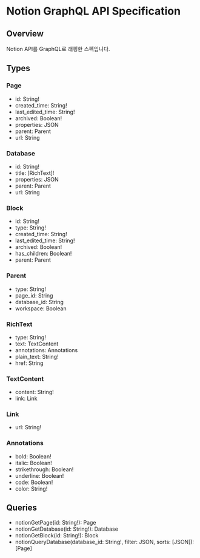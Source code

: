# Notion GraphQL API Specification

## Overview
Notion API를 GraphQL로 래핑한 스펙입니다.

## Types

### Page
- id: String!
- created_time: String!
- last_edited_time: String!
- archived: Boolean!
- properties: JSON
- parent: Parent
- url: String

### Database
- id: String!
- title: [RichText]!
- properties: JSON
- parent: Parent
- url: String

### Block
- id: String!
- type: String!
- created_time: String!
- last_edited_time: String!
- archived: Boolean!
- has_children: Boolean!
- parent: Parent

### Parent
- type: String!
- page_id: String
- database_id: String
- workspace: Boolean

### RichText
- type: String!
- text: TextContent
- annotations: Annotations
- plain_text: String!
- href: String

### TextContent
- content: String!
- link: Link

### Link
- url: String!

### Annotations
- bold: Boolean!
- italic: Boolean!
- strikethrough: Boolean!
- underline: Boolean!
- code: Boolean!
- color: String!

## Queries
- notionGetPage(id: String!): Page
- notionGetDatabase(id: String!): Database
- notionGetBlock(id: String!): Block
- notionQueryDatabase(database_id: String!, filter: JSON, sorts: [JSON]): [Page]
